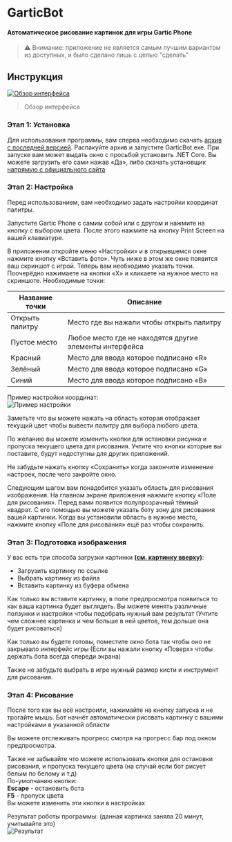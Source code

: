 # GarticBot
#### Автоматическое рисование картинок для игры Gartic Phone

> ⚠️ Внимание: приложение не является самым лучшим вариантом из доступных, и было сделано лишь с целью "сделать" 

<a name="UIscreenshot"></a>
## Инструкция
[![Обзор интерфейса](https://raw.githubusercontent.com/Prevter/GarticBot/main/doc/img.webp "Обзор интерфейса")](https://raw.githubusercontent.com/Prevter/GarticBot/main/doc/img.webp "Обзор интерфейса")
> Обзор интерфейса

### Этап 1: Установка
Для использования программы, вам сперва необходимо скачать [архив с последней версией](https://github.com/Prevter/GarticBot/releases/download/v.1.2/GarticBot.zip "архив с последней версией").
Распакуйте архив и запустите GarticBot.exe.
При запуске вам может выдать окно с просьбой установить .NET Core. Вы можете загрузить его сами нажав &laquo;Да&raquo;, либо скачать установщик [напрямую с официального сайта](https://download.visualstudio.microsoft.com/download/pr/b6bef7e7-7d36-41fa-a937-119a786bdae3/b8251935ec30137f6d83dab3e6f1f12c/windowsdesktop-runtime-6.0.0-preview.6.21353.1-win-x64.exe "напрямую с официального сайта")


### Этап 2: Настройка
Перед использованием, вам необходимо задать настройки координат палитры.

Запустите Gartic Phone с самим собой или с другом и нажмите на кнопку с выбором цвета. После этого нажмите на кнопку Print Screen на вашей клавиатуре.

В приложении откройте меню &laquo;Настройки&raquo; и в открывшемся окне нажмите кнопку &laquo;Вставить фото&raquo;. Чуть ниже в этом же окне появится ваш скриншот с игрой.
Теперь вам необходимо указать точки. Поочерёдно нажимаете на кнопки &laquo;Х&raquo; и кликаете на нужное место на скриншоте.
Необходимые точки:

| Название точки | Описание |
| ------------------ | ------------ |
| Открыть палитру | Место где вы нажали чтобы открыть палитру |
| Пустое место | Любое место где не находятся другие элементы интерфейса |
| Красный | Место для ввода которое подписано &laquo;R&raquo; |
| Зелёный | Место для ввода которое подписано &laquo;G&raquo; |
| Синий | Место для ввода которое подписано &laquo;B&raquo; |

Пример настройки координат:  
![Пример настройки](https://raw.githubusercontent.com/Prevter/GarticBot/main/doc/settings.png)

Заметьте что вы можете нажать на область которая отображает текущий цвет чтобы вывести палитру для выбора любого цвета.  

По желанию вы можете изменить кнопки для остановки рисунка и пропуска текущего цвета для рисования. 
Учтите что кнопки которые вы поставите, будут недоступны для других приложений.

Не забудьте нажать кнопку &laquo;Сохранить&raquo; когда закончите изменение настроек, после чего закройте окно.

Следующим шагом вам понадобится указать область для рисования изображения.
На главном экране приложения нажмите кнопку &laquo;Поле для рисования&raquo;. 
Перед вами появится полупрозрачный тёмный квадрат. С его помощью вы можете указать боту зону для рисования вашей картинки. Когда вы установили область в нужное место, нажмите кнопку &laquo;Поле для рисования&raquo; ещё раз чтобы сохранить.

### Этап 3: Подготовка изображения
У вас есть три способа загрузки картинки **([см. картинку вверху](#UIscreenshot))**:
- Загрузить картинку по ссылке
- Выбрать картинку из файла
- Вставить картинку из буфера обмена

Как только вы вставите картинку, в поле предпросмотра появиться то как ваша картинка будет выглядеть.
Вы можете менять различные ползунки и настройки чтобы подобрать нужный вам результат (Учтите чем сложнее картинка и чем больше в ней цветов, тем дольше она будет рисоваться)

Как только вы будете готовы, поместите окно бота так чтобы оно не закрывало интерфейс игры (Если вы нажали кнопку &laquo;Поверх&raquo; чтобы держать бота всегда спереди экрана)

Также не забудьте выбрать в игре нужный размер кисти и инструмент для рисования.

### Этап 4: Рисование

После того как вы всё настроили, нажимайте на кнопку запуска и не трогайте мышь.
Бот начнёт автоматически рисовать картинку с вашими настройками в указанной области

Вы можете отслеживать прогресс смотря на прогресс бар под окном предпросмотра.

Также не забывайте что можете использовать кнопки для остановки рисования, и пропуска текущего цвета (на случай если бот рисует белым по белому и т.д)  
По-умолчанию кнопки:  
**Escape** - остановить бота  
**F5** - пропуск цвета  
Вы можете изменить эти кнопки в настройках

Результат роботы программы: (данная картинка заняла 20 минут, учитывайте это)  
![Результат](https://raw.githubusercontent.com/Prevter/GarticBot/main/doc/result.png)





